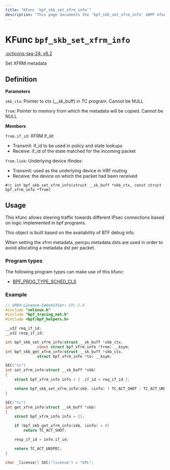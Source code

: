 ```yaml
---
title: "KFunc 'bpf_skb_set_xfrm_info'"
description: "This page documents the 'bpf_skb_set_xfrm_info' eBPF kfunc, including its definition, usage, program types that can use it, and examples."
---
```

# KFunc `bpf_skb_set_xfrm_info`

<!-- [FEATURE_TAG](bpf_skb_set_xfrm_info) -->
[:octicons-tag-24: v6.2](https://github.com/torvalds/linux/commit/94151f5aa9667c562281abeaaa5e89b9d5c17729)
<!-- [/FEATURE_TAG] -->

Set XFRM metadata

## Definition

**Parameters**

`skb_ctx`: Pointer to ctx (__sk_buff) in TC program. Cannot be NULL

`from`: Pointer to memory from which the metadata will be copied. Cannot be NULL

**Members**

`from.if_id`: XFRM if_id:

- Transmit: if_id to be used in policy and state lookups
- Receive: if_id of the state matched for the incoming packet

`from.link`: Underlying device ifindex:

- Transmit: used as the underlying device in VRF routing
- Receive: the device on which the packet had been received

<!-- [KFUNC_DEF] -->
`#!c int bpf_skb_set_xfrm_info(struct __sk_buff *skb_ctx, const struct bpf_xfrm_info *from)`
<!-- [/KFUNC_DEF] -->

## Usage

This kfunc allows steering traffic towards different IPsec connections based on logic implemented in bpf programs.

This object is built based on the availability of BTF debug info.

When setting the xfrm metadata, percpu metadata dsts are used in order to avoid allocating a metadata dst per packet.

### Program types

The following program types can make use of this kfunc:

<!-- [KFUNC_PROG_REF] -->
- [BPF_PROG_TYPE_SCHED_CLS](../program-type/BPF_PROG_TYPE_SCHED_CLS.md)
<!-- [/KFUNC_PROG_REF] -->

### Example

```c
// SPDX-License-Identifier: GPL-2.0
#include "vmlinux.h"
#include "bpf_tracing_net.h"
#include <bpf/bpf_helpers.h>

__u32 req_if_id;
__u32 resp_if_id;

int bpf_skb_set_xfrm_info(struct __sk_buff *skb_ctx,
			  const struct bpf_xfrm_info *from) __ksym;
int bpf_skb_get_xfrm_info(struct __sk_buff *skb_ctx,
			  struct bpf_xfrm_info *to) __ksym;

SEC("tc")
int set_xfrm_info(struct __sk_buff *skb)
{
	struct bpf_xfrm_info info = { .if_id = req_if_id };

	return bpf_skb_set_xfrm_info(skb, &info) ? TC_ACT_SHOT : TC_ACT_UNSPEC;
}

SEC("tc")
int get_xfrm_info(struct __sk_buff *skb)
{
	struct bpf_xfrm_info info = {};

	if (bpf_skb_get_xfrm_info(skb, &info) < 0)
		return TC_ACT_SHOT;

	resp_if_id = info.if_id;

	return TC_ACT_UNSPEC;
}

char _license[] SEC("license") = "GPL";
```
